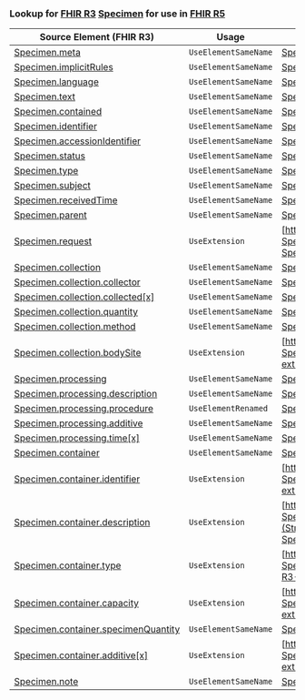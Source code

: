 ### Lookup for [FHIR R3](https://hl7.org/fhir/STU3/) [Specimen](https://hl7.org/fhir/STU3/Specimen.html) for use in [FHIR R5](https://hl7.org/fhir/R5/)

| Source Element (FHIR R3) | Usage | Target |
| -------------- | ----- | ------ |
| [Specimen.meta](https://hl7.org/fhir/STU3/Specimen.html#resource) | `UseElementSameName` | [Specimen.meta](https://hl7.org/fhir/R5/Specimen.html#resource) |
| [Specimen.implicitRules](https://hl7.org/fhir/STU3/Specimen.html#resource) | `UseElementSameName` | [Specimen.implicitRules](https://hl7.org/fhir/R5/Specimen.html#resource) |
| [Specimen.language](https://hl7.org/fhir/STU3/Specimen.html#resource) | `UseElementSameName` | [Specimen.language](https://hl7.org/fhir/R5/Specimen.html#resource) |
| [Specimen.text](https://hl7.org/fhir/STU3/Specimen.html#resource) | `UseElementSameName` | [Specimen.text](https://hl7.org/fhir/R5/Specimen.html#resource) |
| [Specimen.contained](https://hl7.org/fhir/STU3/Specimen.html#resource) | `UseElementSameName` | [Specimen.contained](https://hl7.org/fhir/R5/Specimen.html#resource) |
| [Specimen.identifier](https://hl7.org/fhir/STU3/Specimen.html#resource) | `UseElementSameName` | [Specimen.identifier](https://hl7.org/fhir/R5/Specimen.html#resource) |
| [Specimen.accessionIdentifier](https://hl7.org/fhir/STU3/Specimen.html#resource) | `UseElementSameName` | [Specimen.accessionIdentifier](https://hl7.org/fhir/R5/Specimen.html#resource) |
| [Specimen.status](https://hl7.org/fhir/STU3/Specimen.html#resource) | `UseElementSameName` | [Specimen.status](https://hl7.org/fhir/R5/Specimen.html#resource) |
| [Specimen.type](https://hl7.org/fhir/STU3/Specimen.html#resource) | `UseElementSameName` | [Specimen.type](https://hl7.org/fhir/R5/Specimen.html#resource) |
| [Specimen.subject](https://hl7.org/fhir/STU3/Specimen.html#resource) | `UseElementSameName` | [Specimen.subject](https://hl7.org/fhir/R5/Specimen.html#resource) |
| [Specimen.receivedTime](https://hl7.org/fhir/STU3/Specimen.html#resource) | `UseElementSameName` | [Specimen.receivedTime](https://hl7.org/fhir/R5/Specimen.html#resource) |
| [Specimen.parent](https://hl7.org/fhir/STU3/Specimen.html#resource) | `UseElementSameName` | [Specimen.parent](https://hl7.org/fhir/R5/Specimen.html#resource) |
| [Specimen.request](https://hl7.org/fhir/STU3/Specimen.html#resource) | `UseExtension` | [http://hl7.org/fhir/3.0/StructureDefinition/extension-Specimen.request](StructureDefinition-ext-R3-Specimen.request.html) |
| [Specimen.collection](https://hl7.org/fhir/STU3/Specimen.html#resource) | `UseElementSameName` | [Specimen.collection](https://hl7.org/fhir/R5/Specimen.html#resource) |
| [Specimen.collection.collector](https://hl7.org/fhir/STU3/Specimen.html#resource) | `UseElementSameName` | [Specimen.collection.collector](https://hl7.org/fhir/R5/Specimen.html#resource) |
| [Specimen.collection.collected[x]](https://hl7.org/fhir/STU3/Specimen.html#resource) | `UseElementSameName` | [Specimen.collection.collected[x]](https://hl7.org/fhir/R5/Specimen.html#resource) |
| [Specimen.collection.quantity](https://hl7.org/fhir/STU3/Specimen.html#resource) | `UseElementSameName` | [Specimen.collection.quantity](https://hl7.org/fhir/R5/Specimen.html#resource) |
| [Specimen.collection.method](https://hl7.org/fhir/STU3/Specimen.html#resource) | `UseElementSameName` | [Specimen.collection.method](https://hl7.org/fhir/R5/Specimen.html#resource) |
| [Specimen.collection.bodySite](https://hl7.org/fhir/STU3/Specimen.html#resource) | `UseExtension` | [http://hl7.org/fhir/3.0/StructureDefinition/extension-Specimen.collection.bodySite](StructureDefinition-ext-R3-Specimen.co.bodySite.html) |
| [Specimen.processing](https://hl7.org/fhir/STU3/Specimen.html#resource) | `UseElementSameName` | [Specimen.processing](https://hl7.org/fhir/R5/Specimen.html#resource) |
| [Specimen.processing.description](https://hl7.org/fhir/STU3/Specimen.html#resource) | `UseElementSameName` | [Specimen.processing.description](https://hl7.org/fhir/R5/Specimen.html#resource) |
| [Specimen.processing.procedure](https://hl7.org/fhir/STU3/Specimen.html#resource) | `UseElementRenamed` | [Specimen.processing.method](https://hl7.org/fhir/R5/Specimen.html#resource) |
| [Specimen.processing.additive](https://hl7.org/fhir/STU3/Specimen.html#resource) | `UseElementSameName` | [Specimen.processing.additive](https://hl7.org/fhir/R5/Specimen.html#resource) |
| [Specimen.processing.time[x]](https://hl7.org/fhir/STU3/Specimen.html#resource) | `UseElementSameName` | [Specimen.processing.time[x]](https://hl7.org/fhir/R5/Specimen.html#resource) |
| [Specimen.container](https://hl7.org/fhir/STU3/Specimen.html#resource) | `UseElementSameName` | [Specimen.container](https://hl7.org/fhir/R5/Specimen.html#resource) |
| [Specimen.container.identifier](https://hl7.org/fhir/STU3/Specimen.html#resource) | `UseExtension` | [http://hl7.org/fhir/3.0/StructureDefinition/extension-Specimen.container.identifier](StructureDefinition-ext-R3-Specimen.co.identifier.html) |
| [Specimen.container.description](https://hl7.org/fhir/STU3/Specimen.html#resource) | `UseExtension` | [http://hl7.org/fhir/3.0/StructureDefinition/extension-Specimen.container.description](StructureDefinition-ext-R3-Specimen.co.description.html) |
| [Specimen.container.type](https://hl7.org/fhir/STU3/Specimen.html#resource) | `UseExtension` | [http://hl7.org/fhir/3.0/StructureDefinition/extension-Specimen.container.type](StructureDefinition-ext-R3-Specimen.co.type.html) |
| [Specimen.container.capacity](https://hl7.org/fhir/STU3/Specimen.html#resource) | `UseExtension` | [http://hl7.org/fhir/3.0/StructureDefinition/extension-Specimen.container.capacity](StructureDefinition-ext-R3-Specimen.co.capacity.html) |
| [Specimen.container.specimenQuantity](https://hl7.org/fhir/STU3/Specimen.html#resource) | `UseElementSameName` | [Specimen.container.specimenQuantity](https://hl7.org/fhir/R5/Specimen.html#resource) |
| [Specimen.container.additive[x]](https://hl7.org/fhir/STU3/Specimen.html#resource) | `UseExtension` | [http://hl7.org/fhir/3.0/StructureDefinition/extension-Specimen.container.additive](StructureDefinition-ext-R3-Specimen.co.additive.html) |
| [Specimen.note](https://hl7.org/fhir/STU3/Specimen.html#resource) | `UseElementSameName` | [Specimen.note](https://hl7.org/fhir/R5/Specimen.html#resource) |
